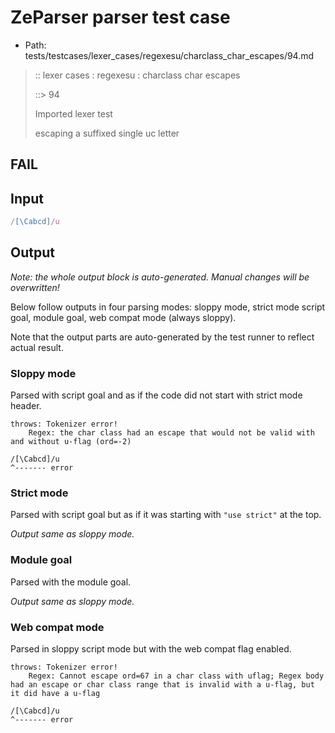 # ZeParser parser test case

- Path: tests/testcases/lexer_cases/regexesu/charclass_char_escapes/94.md

> :: lexer cases : regexesu : charclass char escapes
>
> ::> 94
>
> Imported lexer test
>
> escaping a suffixed single uc letter

## FAIL

## Input

`````js
/[\Cabcd]/u
`````

## Output

_Note: the whole output block is auto-generated. Manual changes will be overwritten!_

Below follow outputs in four parsing modes: sloppy mode, strict mode script goal, module goal, web compat mode (always sloppy).

Note that the output parts are auto-generated by the test runner to reflect actual result.

### Sloppy mode

Parsed with script goal and as if the code did not start with strict mode header.

`````
throws: Tokenizer error!
    Regex: the char class had an escape that would not be valid with and without u-flag (ord=-2)

/[\Cabcd]/u
^------- error
`````

### Strict mode

Parsed with script goal but as if it was starting with `"use strict"` at the top.

_Output same as sloppy mode._

### Module goal

Parsed with the module goal.

_Output same as sloppy mode._

### Web compat mode

Parsed in sloppy script mode but with the web compat flag enabled.

`````
throws: Tokenizer error!
    Regex: Cannot escape ord=67 in a char class with uflag; Regex body had an escape or char class range that is invalid with a u-flag, but it did have a u-flag

/[\Cabcd]/u
^------- error
`````

